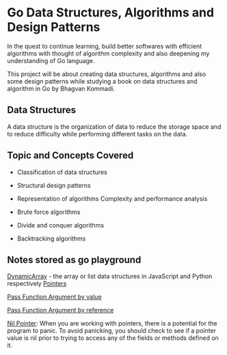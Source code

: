 # Go Data Structures, Algorithms and Design Patterns

In the quest to continue learning, build better softwares with efficient algorithms with thought of algorithm complexity and also deepening my understanding of Go language.

This project will be about creating data structures, algorithms and also some design patterns while studying a book on data structures and algorithm in Go by Bhagvan Kommadi.


## Data Structures

A data structure is the organization of data to reduce the storage space and to reduce difficulty while performing different tasks on the data.

## Topic and Concepts Covered

- Classification of data structures

- Structural design patterns

- Representation of algorithms
Complexity and performance analysis

- Brute force algorithms

- Divide and conquer algorithms

- Backtracking algorithms

## Notes stored as go playground

[DynamicArray](https://play.golang.org/p/G2T4D6Ybs1D) - the array or list data structures in JavaScript and Python respectively 
[Pointers](https://play.golang.org/p/H7MoIWffzGD)

[Pass Function Argument by value](https://play.golang.org/p/tJwjuZupz25)

[Pass Function Argument by reference](https://play.golang.org/p/fB3xZ814Axi)

[Nil Pointer](https://play.golang.org/p/l3D3LqKnh8H): When you are working with pointers, there is a potential for the program to panic. To avoid panicking, you should check to see if a pointer value is nil prior to trying to access any of the fields or methods defined on it.
